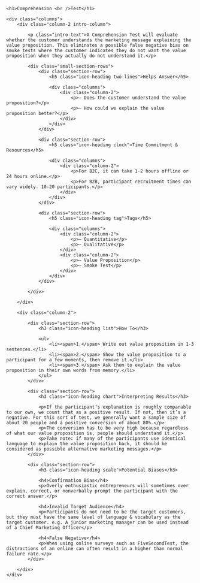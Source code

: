  
<section class="section-blue">

	<h1>Comprehension <br />Test</h1>
    
    <div class="columns">
		<div class="column-2 intro-column">

		    <p class="intro-text">A Comprehension Test will evaluate whether the customer understands the marketing message explaining the value proposition. This eliminates a possible false negative bias on smoke tests where the customer indicates they do not want the value proposition when they actually do not understand it.</p>

		    <div class="small-section-rows">	    	
	            <div class="section-row">
					<h5 class="icon-heading two-lines">Helps Answer</h5>
                    
                    <div class="columns">
		                <div class="column-2">
							<p>— Does the customer understand the value proposition?</p>
							<p>— How could we explain the value proposition better?</p>
						</div>
					</div>
				</div>

				<div class="section-row">
					<h5 class="icon-heading clock">Time Commitment & Resources</h5>
                    
                    <div class="columns">
		                <div class="column-2">
							<p>For B2C, it can take 1-2 hours offline or 24 hours online.</p>
							<p>For B2B, participant recruitment times can vary widely. 10-20 participants.</p>
					    </div>
					</div>
				</div>

				<div class="section-row">
					<h5 class="icon-heading tag">Tags</h5>
                    
                    <div class="columns">
		                <div class="column-2">
							<p>– Quantitative</p>
							<p>– Qualitative</p>
						</div>
						<div class="column-2">
							<p>– Value Proposition</p>
							<p>– Smoke Test</p>
						</div>
				    </div>
				</div>

		    </div>

		</div>

		<div class="column-2">
            
            <div class="section-row">
				<h3 class="icon-heading list">How To</h3>

				<ul>
					<li><span>1.</span> Write out value proposition in 1-3 sentences.</li>
			        <li><span>2.</span> Show the value proposition to a participant for a few moments, then remove it.</li>
			        <li><span>3.</span> Ask them to explain the value proposition in their own words from memory.</li>
				</ul>
			</div>
            
            <div class="section-row">
				<h3 class="icon-heading chart">Interpreting Results</h3>

				<p>If the participant’s explanation is roughly comparable to our own, we count that as a positive result. If not, then it’s a negative. For this sort of test, we generally want a sample size of about 20 people and a positive conversion of about 80%.</p>
				<p>The conversion has to be very high because regardless of what our value proposition is, people should understand it.</p>
				<p>Take note: if many of the participants use identical language to explain the value proposition back, it should be considered as possible alternative marketing messages.</p>
			</div>

			<div class="section-row">
				<h3 class="icon-heading scale">Potential Biases</h3>
                
                <h4>Confirmation Bias</h4>
				<p>Overly enthusiastic entrepreneurs will sometimes over explain, correct, or nonverbally prompt the participant with the correct answer.</p>

				<h4>Invalid Target Audience</h4>
				<p>Participants do not need to be the target customers, but they must have the same level of language & vocabulary as the target customer. e.g. A junior marketing manager can be used instead of a Chief Marketing Officer</p>

				<h4>False Negative</h4>
				<p>When using online surveys such as FiveSecondTest, the distractions of an online can often result in a higher than normal failure rate.</p>
			</div>

		</div>
	</div>
 
</section>




